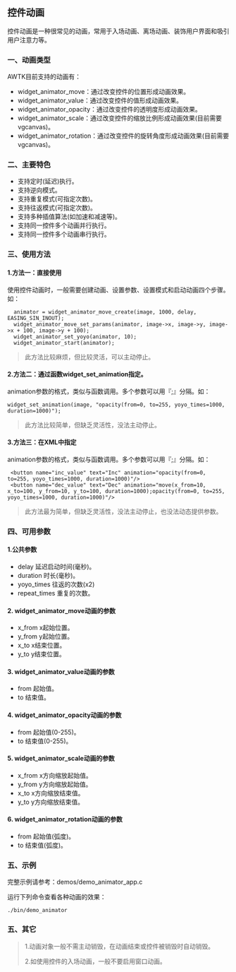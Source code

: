 ## 控件动画

控件动画是一种很常见的动画，常用于入场动画、离场动画、装饰用户界面和吸引用户注意力等。

### 一、动画类型

AWTK目前支持的动画有：

* widget\_animator\_move：通过改变控件的位置形成动画效果。
* widget\_animator\_value：通过改变控件的值形成动画效果。
* widget\_animator\_opacity：通过改变控件的透明度形成动画效果。
* widget\_animator\_scale：通过改变控件的缩放比例形成动画效果(目前需要vgcanvas)。
* widget\_animator\_rotation：通过改变控件的旋转角度形成动画效果(目前需要vgcanvas)。

### 二、主要特色

* 支持定时(延迟)执行。
* 支持逆向模式。
* 支持重复模式(可指定次数)。
* 支持往返模式(可指定次数)。
* 支持多种插值算法(如加速和减速等)。
* 支持同一控件多个动画并行执行。
* 支持同一控件多个动画串行执行。

### 三、使用方法

#### 1.方法一：直接使用

使用控件动画时，一般需要创建动画、设置参数、设置模式和启动动画四个步骤。如：

```
  animator = widget_animator_move_create(image, 1000, delay, EASING_SIN_INOUT);
  widget_animator_move_set_params(animator, image->x, image->y, image->x + 100, image->y + 100);
  widget_animator_set_yoyo(animator, 10);
  widget_animator_start(animator);
```

> 此方法比较麻烦，但比较灵活，可以主动停止。

#### 2.方法二：通过函数widget\_set\_animation指定。

animation参数的格式，类似与函数调用。多个参数可以用『;』分隔。如：

```
widget_set_animation(image, "opacity(from=0, to=255, yoyo_times=1000, duration=1000)");
```

> 此方法比较简单，但缺乏灵活性，没法主动停止。

#### 3.方法三：在XML中指定

animation参数的格式，类似与函数调用。多个参数可以用『;』分隔。如：

```
 <button name="inc_value" text="Inc" animation="opacity(from=0, to=255, yoyo_times=1000, duration=1000)"/>
 <button name="dec_value" text="Dec" animation="move(x_from=10, x_to=100, y_from=10, y_to=100, duration=1000);opacity(from=0, to=255, yoyo_times=1000, duration=1000)"/>
```

> 此方法最为简单，但缺乏灵活性，没法主动停止，也没法动态提供参数。

### 四、可用参数

#### 1.公共参数

* delay 延迟启动时间(毫秒)。
* duration 时长(毫秒)。
* yoyo\_times 往返的次数(x2)
* repeat\_times 重复的次数。

#### 2. widget\_animator\_move动画的参数
* x\_from x起始位置。
* y\_from y起始位置。
* x\_to x结束位置。
* y\_to y结束位置。

#### 3. widget\_animator\_value动画的参数
* from 起始值。
* to 结束值。

#### 4. widget\_animator\_opacity动画的参数
* from 起始值(0-255)。
* to 结束值(0-255)。

#### 5. widget\_animator\_scale动画的参数
* x\_from x方向缩放起始值。
* y\_from y方向缩放起始值。
* x\_to x方向缩放结束值。
* y\_to y方向缩放结束值。

#### 6. widget\_animator\_rotation动画的参数
* from 起始值(弧度)。
* to 结束值(弧度)。

### 五、示例

完整示例请参考：demos/demo\_animator\_app.c

运行下列命令查看各种动画的效果：

```
./bin/demo_animator
```

### 五、其它
> 1.动画对象一般不需主动销毁，在动画结束或控件被销毁时自动销毁。
> 
> 2.如使用控件的入场动画，一般不要启用窗口动画。

